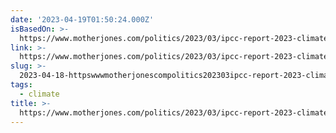 ```yaml
---
date: '2023-04-19T01:50:24.000Z'
isBasedOn: >-
  https://www.motherjones.com/politics/2023/03/ipcc-report-2023-climate-crisis-global-warming-action/
link: >-
  https://www.motherjones.com/politics/2023/03/ipcc-report-2023-climate-crisis-global-warming-action/
slug: >-
  2023-04-18-httpswwwmotherjonescompolitics202303ipcc-report-2023-climate-crisis-global-warming-action
tags:
  - climate
title: >-
  https://www.motherjones.com/politics/2023/03/ipcc-report-2023-climate-crisis-global-warming-action/
---
```


